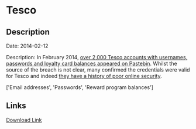 # Tesco

## Description

Date: 2014-02-12

Description:
In February 2014, <a href="http://www.bbc.co.uk/news/technology-26171130" target="_blank" rel="noopener">over 2,000 Tesco accounts with usernames, passwords and loyalty card balances appeared on Pastebin</a>. Whilst the source of the breach is not clear, many confirmed the credentials were valid for Tesco and indeed <a href="http://www.troyhunt.com/2012/07/lessons-in-website-security-anti.html" target="_blank" rel="noopener"> they have a history of poor online security</a>.


['Email addresses', 'Passwords', 'Reward program balances']

## Links

[Download Link](https://link-to.net/1229997/170.41196446556762/dynamic/?r=dGVzY28uY29t)